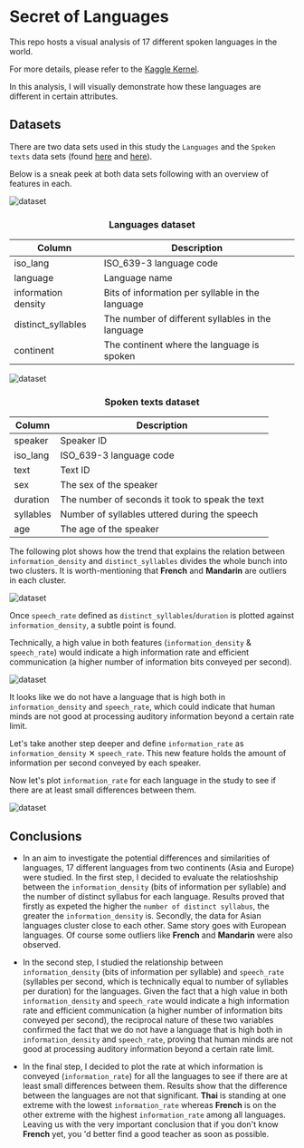 # Secret of Languages
This repo hosts a visual analysis of 17 different spoken languages in the world.

For more details, please refer to the [Kaggle Kernel](https://www.kaggle.com/arashshamseddini/secret-of-languages/).

In this analysis, I will visually demonstrate how these languages are different in certain attributes.

## Datasets
There are two data sets used in this study the `Languages` and the `Spoken texts` data sets (found [here](https://github.com/arashshams/Secret_of_Languages/blob/master/languages.csv) and [here](https://github.com/arashshams/Secret_of_Languages/blob/master/spoken-texts.csv)).

Below is a sneak peek at both data sets following with an overview of features in each.

![dataset](./Images/plot_1.png)

<center><h3>Languages dataset</h4></center>

| Column              | Description                                       |
|---------------------|---------------------------------------------------|
| iso_lang            | ISO_639-3 language code                           |
| language            | Language name                                     |
| information density | Bits of information per syllable in the language  |
| distinct_syllables  | The number of different syllables in the language |
| continent           | The continent where the language is spoken        |

![dataset](./Images/plot_2.png)

<center><h3>Spoken texts dataset</h4></center>

| Column    | Description                                     |
|-----------|-------------------------------------------------|
| speaker   | Speaker ID                                      |
| iso_lang  | ISO_639-3 language code                         |
| text      | Text ID                                         |
| sex       | The sex of the speaker                          |
| duration  | The number of seconds it took to speak the text |
| syllables | Number of syllables uttered during the speech   |
| age       | The age of the speaker                          |

The following plot shows how the trend that explains the relation between `information_density` and `distinct_syllables` divides the whole bunch into two clusters. It is worth-mentioning that **French** and **Mandarin** are outliers in each cluster.

![dataset](./Images/plot_3.png)

Once `speech_rate` defined as `distinct_syllables`/`duration` is plotted against `information_density`, a subtle point is found. 

Technically, a high value in both features (`information_density` & `speech_rate`) would indicate a high information rate and efficient communication (a higher number of information bits conveyed per second).

![dataset](./Images/plot_4.png)

It looks like we do not have a language that is high both in `information_density` and `speech_rate`, which could indicate that human minds are not good at processing auditory information beyond a certain rate limit.

Let's take another step deeper and define `information_rate` as `information_density` ✕ `speech_rate`. This new feature holds the amount of information per second conveyed by each speaker.

Now let's plot `information_rate` for each language in the study to see if there are at least small differences between them.

![dataset](./Images/plot_5.png)


## Conclusions
- In an aim to investigate the potential differences and similarities of languages, 17 different languages from two continents (Asia and Europe) were studied. In the first step, I decided to evaluate the relatioshship between the `information_density` (bits of information per syllable) and the number of distinct syllabus for each language. Results proved that firstly as expeted the higher the `number of distinct syllabus`, the greater the `information_density` is. Secondly, the data for Asian languages cluster close to each other. Same story goes with European languages. Of course some outliers like **French** and **Mandarin** were also observed.

- In the second step, I studied the relationship between `information_density` (bits of information per syllable) and `speech_rate` (syllables per second, which is technically equal to number of syllables per duration) for the languages. Given the fact that a high value in both `information_density` and `speech_rate` would indicate a high information rate and efficient communication (a higher number of information bits conveyed per second), the reciprocal nature of these two variables confirmed the fact that we do not have a language that is high both in `information_density` and `speech_rate`, proving that human minds are not good at processing auditory information beyond a certain rate limit.

- In the final step, I decided to plot the rate at which information is conveyed (`information_rate`) for all the languages to see if there are at least small differences between them. Results show that the difference between the languages are not that significant. **Thai** is standing at one extreme with the lowest `information_rate` whereas **French** is on the other extreme with the highest `information_rate` among all languages. Leaving us with the very important conclusion that if you don't know **French** yet, you 'd better find a good teacher as soon as possible.

